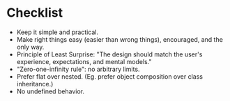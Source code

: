 # Checklist #

- Keep it simple and practical.
- Make right things easy (easier than wrong things), encouraged, and the only way.
- Principle of Least Surprise: "The design should match the user's experience, expectations, and mental models."
- "Zero-one-infinity rule": no arbitrary limits.
- Prefer flat over nested. (Eg. prefer object composition over class inheritance.)
- No undefined behavior.
